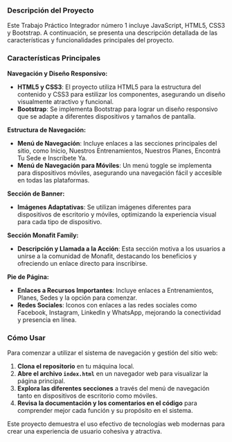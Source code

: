 ### Descripción del Proyecto

Este Trabajo Práctico Integrador número 1 incluye JavaScript, HTML5, CSS3 y Bootstrap. A continuación, se presenta una descripción detallada de las características y funcionalidades principales del proyecto.

### Características Principales

**Navegación y Diseño Responsivo:**

- **HTML5 y CSS3**: El proyecto utiliza HTML5 para la estructura del contenido y CSS3 para estilizar los componentes, asegurando un diseño visualmente atractivo y funcional.
- **Bootstrap**: Se implementa Bootstrap para lograr un diseño responsivo que se adapte a diferentes dispositivos y tamaños de pantalla.

**Estructura de Navegación:**

- **Menú de Navegación**: Incluye enlaces a las secciones principales del sitio, como Inicio, Nuestros Entrenamientos, Nuestros Planes, Encontrá Tu Sede e Inscríbete Ya.
- **Menú de Navegación para Móviles**: Un menú toggle se implementa para dispositivos móviles, asegurando una navegación fácil y accesible en todas las plataformas.

**Sección de Banner:**

- **Imágenes Adaptativas**: Se utilizan imágenes diferentes para dispositivos de escritorio y móviles, optimizando la experiencia visual para cada tipo de dispositivo.

**Sección Monafit Family:**

- **Descripción y Llamada a la Acción**: Esta sección motiva a los usuarios a unirse a la comunidad de Monafit, destacando los beneficios y ofreciendo un enlace directo para inscribirse.

**Pie de Página:**

- **Enlaces a Recursos Importantes**: Incluye enlaces a Entrenamientos, Planes, Sedes y la opción para comenzar.
- **Redes Sociales**: Iconos con enlaces a las redes sociales como Facebook, Instagram, LinkedIn y WhatsApp, mejorando la conectividad y presencia en línea.

### Cómo Usar

Para comenzar a utilizar el sistema de navegación y gestión del sitio web:

1. **Clona el repositorio** en tu máquina local.
2. **Abre el archivo `index.html`** en un navegador web para visualizar la página principal.
3. **Explora las diferentes secciones** a través del menú de navegación tanto en dispositivos de escritorio como móviles.
4. **Revisa la documentación y los comentarios en el código** para comprender mejor cada función y su propósito en el sistema.

Este proyecto demuestra el uso efectivo de tecnologías web modernas para crear una experiencia de usuario cohesiva y atractiva.
